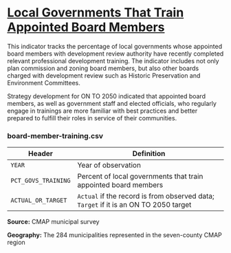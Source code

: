 # [Local Governments That Train Appointed Board Members](https://www.cmap.illinois.gov/2050/indicators/board-member-training)

This indicator tracks the percentage of local governments whose appointed board members with development review authority have recently completed relevant professional development training. The indicator includes not only plan commission and zoning board members, but also other boards charged with development review such as Historic Preservation and Environment Committees.

Strategy development for ON TO 2050 indicated that appointed board members, as well as government staff and elected officials, who regularly engage in trainings are more familiar with best practices and better prepared to fulfill their roles in service of their communities.

### board-member-training.csv

Header | Definition
-------|-----------
`YEAR` | Year of observation
`PCT_GOVS_TRAINING` | Percent of local governments that train appointed board members
`ACTUAL_OR_TARGET` | `Actual` if the record is from observed data; `Target` if it is an ON TO 2050 target

**Source:** CMAP municipal survey

**Geography:** The 284 municipalities represented in the seven-county CMAP region
